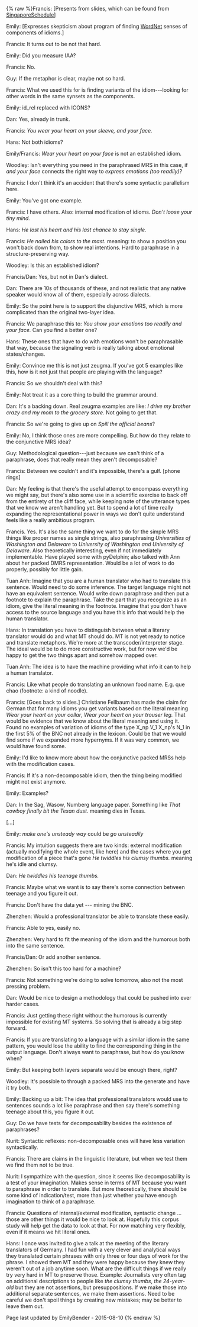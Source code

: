 {% raw %}Francis: \[Presents from slides, which can be found from
[SingaporeSchedule](../SingaporeSchedule)\]

Emily: \[Expresses skepticism about program of finding
[WordNet](/WordNet) senses of components of idioms.\]

Francis: It turns out to be not that hard.

Emily: Did you measure IAA?

Francis: No.

Guy: If the metaphor is clear, maybe not so hard.

Francis: What we used this for is finding variants of the
idiom---looking for other words in the same synsets as the components.

Emily: id\_rel replaced with ICONS?

Dan: Yes, already in trunk.

Francis: *You wear your heart on your sleeve, and your face.*

Hans: Not both idioms?

Emily/Francis: *Wear your heart on your face* is not an established
idiom.

Woodley: Isn't everything you need in the paraphrased MRS in this case,
if *and your face* connects the right way to *express emotions (too
readily)*?

Francis: I don't think it's an accident that there's some syntactic
parallelism here.

Emily: You've got one example.

Francis: I have others. Also: internal modification of idioms. *Don't
loose your tiny mind.*

Hans: *He lost his heart and his last chance to stay single.*

Francis: *He nailed his colors to the mast.* meaning: to show a position
you won't back down from, to show real intentions. Hard to paraphrase in
a structure-preserving way.

Woodley: Is this an established idiom?

Francis/Dan: Yes, but not in Dan's dialect.

Dan: There are 10s of thousands of these, and not realistic that any
native speaker would know all of them, especially across dialects.

Emily: So the point here is to support the disjunctive MRS, which is
more complicated than the original two-layer idea.

Francis: We paraphrase this to: *You show your emotions too readily and
your face.* Can you find a better one?

Hans: These ones that have to do with emotions won't be paraphrasable
that way, because the signaling verb is really talking about emotional
states/changes.

Emily: Convince me this is not just zeugma. If you've got 5 examples
like this, how is it not just that people are playing with the language?

Francis: So we shouldn't deal with this?

Emily: Not treat it as a core thing to build the grammar around.

Dan: It's a backing down. Real zeugma examples are like: *I drive my
brother crazy and my mom to the grocery store.* Not going to get that.

Francis: So we're going to give up on *Spill the official beans*?

Emily: No, I think those ones are more compelling. But how do they
relate to the conjunctive MRS idea?

Guy: Methodological question---just because we can't think of a
paraphrase, does that really mean they aren't decomposable?

Francis: Between we couldn't and it's impossible, there's a gulf.
\[phone rings\]

Dan: My feeling is that there's the useful attempt to encompass
everything we might say, but there's also some use in a scientific
exercise to back off from the entirety of the cliff face, while keeping
note of the utterance types that we know we aren't handling yet. But to
spend a lot of time really expanding the representational power in ways
we don't quite understand feels like a really ambitious program.

Francis. Yes. It's also the same thing we want to do for the simple MRS
things like proper names as single strings, also paraphrasing
*Universities of Washington and Delaware* to *University of Washington
and University of Delaware*. Also theoretically interesting, even if not
immediately implementable. Have played some with pyDelphin; also talked
with Ann about her packed DMRS representation. Would be a lot of work to
do properly, possibly for little gain.

Tuan Anh: Imagine that you are a human translator who had to translate
this sentence. Would need to do some inference. The target language
might not have an equivalent sentence. Would write down paraphrase and
then put a footnote to explain the paraphrase. Take the part that you
recognize as an idiom, give the literal meaning in the footnote. Imagine
that you don't have access to the source language and you have this info
that would help the human translator.

Hans: In translation you have to distinguish between what a literary
translator would do and what MT should do. MT is not yet ready to notice
and translate metaphors. We're more at the transcoder/interpreter stage.
The ideal would be to do more constructive work, but for now we'd be
happy to get the two things apart and somehow mapped over.

Tuan Anh: The idea is to have the machine providing what info it can to
help a human translator.

Francis: Like what people do translating an unknown food name. E.g. que
chao (footnote: a kind of noodle).

Francis: \[Goes back to slides.\] Christiane Fellbaum has made the claim
for German that for many idioms you get variants based on the literal
meaning *Wear your heart on your collar*, *Wear your heart on your
trouser leg.* That would be evidence that we know about the literal
meaning and using it. Found no examples of variation of idioms of the
type X\_np V\_1 X\_np's N\_1 in the first 5% of the BNC not already in
the lexicon. Could be that we would find some if we expanded more
hypernyms. If it was very common, we would have found some.

Emily: I'd like to know more about how the conjunctive packed MRSs help
with the modification cases.

Francis: If it's a non-decomposable idiom, then the thing being modified
might not exist anymore.

Emily: Examples?

Dan: In the Sag, Wasow, Numberg language paper. Something like *That
cowboy finally bit the Texan dust.* meaning dies in Texas.

\[...\]

Emily: *make one's unsteady way* could be *go unsteadily*

Francis: My intuition suggests there are two kinds: external
modification (actually modifying the whole event, like here) and the
cases where you get modification of a piece that's gone *He twiddles his
clumsy thumbs.* meaning he's idle and clumsy.

Dan: *He twiddles his teenage thumbs.*

Francis: Maybe what we want is to say there's some connection between
teenage and you figure it out.

Francis: Don't have the data yet --- mining the BNC.

Zhenzhen: Would a professional translator be able to translate these
easily.

Francis: Able to yes, easily no.

Zhenzhen: Very hard to fit the meaning of the idiom and the humorous
both into the same sentence.

Francis/Dan: Or add another sentence.

Zhenzhen: So isn't this too hard for a machine?

Francis: Not something we're doing to solve tomorrow, also not the most
pressing problem.

Dan: Would be nice to design a methodology that could be pushed into
ever harder cases.

Francis: Just getting these right without the humorous is currently
impossible for existing MT systems. So solving that is already a big
step forward.

Francis: If you are translating to a language with a similar idiom in
the same pattern, you would lose the ability to find the corresponding
thing in the output language. Don't always want to paraphrase, but how
do you know when?

Emily: But keeping both layers separate would be enough there, right?

Woodley: It's possible to through a packed MRS into the generate and
have it try both.

Emily: Backing up a bit: The idea that professional translators would
use to sentences sounds a lot like paraphrase and then say there's
something teenage about this, you figure it out.

Guy: Do we have tests for decomposability besides the existence of
paraphrases?

Nurit: Syntactic reflexes: non-decomposable ones will have less
variation syntactically.

Francis: There are claims in the linguistic literature, but when we test
them we find them not to be true.

Nurit: I sympathize with the question, since it seems like
decomposability is a test of your imagination. Makes sense in terms of
MT because you want to paraphrase in order to translate. But more
theoretically, there should be some kind of indication/test, more than
just whether you have enough imagination to think of a paraphrase.

Francis: Questions of internal/external modification, syntactic change
... those are other things it would be nice to look at. Hopefully this
corpus study will help get the data to look at that. For now matching
very flexibly, even if it means we hit literal ones.

Hans: I once was invited to give a talk at the meeting of the literary
translators of Germany. I had fun with a very clever and analytical ways
they translated certain phrases with only three or four days of work for
the phrase. I showed them MT and they were happy because they knew they
weren't out of a job anytime soon. What are the difficult things if we
really try very hard in MT to preserve those. Example: Journalists very
often tag on additional descriptions to people like *the clumsy thumbs*,
*the 24-year-old* but they are not assertions, but presuppositions. If
we make those into additional separate sentences, we make them
assertions. Need to be careful we don't spoil things by creating new
mistakes; may be better to leave them out.

Page last updated by EmilyBender - 2015-08-10
{% endraw %}